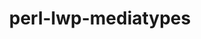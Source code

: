 ---
title: "perl-lwp-mediatypes"
layout: cache
categories: [package, develop]
meta: {"versions": ["6.04"], "compilers": ["gcc@=11.1.0", "gcc@=11.4.0"], "oss": ["ubuntu20.04", "ubuntu22.04"], "platforms": ["linux"], "targets": ["x86_64_v3"], "stacks": ["data-vis-sdk", "e4s", "hep", "root"], "num_specs": 8, "num_specs_by_stack": {"root": 8, "data-vis-sdk": 4, "hep": 4, "e4s": 4}}
spec_details: [{"hash": "5wf6gjwmgtoova3khefyacpogzmjdelt", "compiler": "gcc@=11.1.0", "versions": ["6.04"], "os": "ubuntu20.04", "platform": "linux", "target": "x86_64_v3", "variants": ["build_system=perl"], "stacks": ["root", "data-vis-sdk"], "size": "-", "tarball": "https://binaries.spack.io/develop/build_cache/linux-ubuntu20.04-x86_64_v3/gcc-11.1.0/perl-lwp-mediatypes-6.04/linux-ubuntu20.04-x86_64_v3-gcc-11.1.0-perl-lwp-mediatypes-6.04-5wf6gjwmgtoova3khefyacpogzmjdelt.spack"}, {"hash": "qq47khcy4jdrx36pvzj3kortdo7vf5t4", "compiler": "gcc@=11.1.0", "versions": ["6.04"], "os": "ubuntu20.04", "platform": "linux", "target": "x86_64_v3", "variants": ["build_system=perl"], "stacks": ["root", "data-vis-sdk"], "size": "-", "tarball": "https://binaries.spack.io/develop/build_cache/linux-ubuntu20.04-x86_64_v3/gcc-11.1.0/perl-lwp-mediatypes-6.04/linux-ubuntu20.04-x86_64_v3-gcc-11.1.0-perl-lwp-mediatypes-6.04-qq47khcy4jdrx36pvzj3kortdo7vf5t4.spack"}, {"hash": "nayy52cripsvskugapiiayj7omc2onpq", "compiler": "gcc@=11.1.0", "versions": ["6.04"], "os": "ubuntu20.04", "platform": "linux", "target": "x86_64_v3", "variants": ["build_system=perl"], "stacks": ["root", "data-vis-sdk"], "size": "-", "tarball": "https://binaries.spack.io/develop/build_cache/linux-ubuntu20.04-x86_64_v3/gcc-11.1.0/perl-lwp-mediatypes-6.04/linux-ubuntu20.04-x86_64_v3-gcc-11.1.0-perl-lwp-mediatypes-6.04-nayy52cripsvskugapiiayj7omc2onpq.spack"}, {"hash": "xsmtz3m46634t74ut3aehc5u7xopzhxl", "compiler": "gcc@=11.1.0", "versions": ["6.04"], "os": "ubuntu20.04", "platform": "linux", "target": "x86_64_v3", "variants": ["build_system=perl"], "stacks": ["root", "data-vis-sdk"], "size": "-", "tarball": "https://binaries.spack.io/develop/build_cache/linux-ubuntu20.04-x86_64_v3/gcc-11.1.0/perl-lwp-mediatypes-6.04/linux-ubuntu20.04-x86_64_v3-gcc-11.1.0-perl-lwp-mediatypes-6.04-xsmtz3m46634t74ut3aehc5u7xopzhxl.spack"}, {"hash": "l5qpjcnwvfv3s4chxaksqd3hrxrcvnr6", "compiler": "gcc@=11.4.0", "versions": ["6.04"], "os": "ubuntu22.04", "platform": "linux", "target": "x86_64_v3", "variants": ["build_system=perl"], "stacks": ["root", "hep", "e4s"], "size": "-", "tarball": "https://binaries.spack.io/develop/build_cache/linux-ubuntu22.04-x86_64_v3/gcc-11.4.0/perl-lwp-mediatypes-6.04/linux-ubuntu22.04-x86_64_v3-gcc-11.4.0-perl-lwp-mediatypes-6.04-l5qpjcnwvfv3s4chxaksqd3hrxrcvnr6.spack"}, {"hash": "p3fznbwbw7ido4dpwhabrjx3f3d345h3", "compiler": "gcc@=11.4.0", "versions": ["6.04"], "os": "ubuntu22.04", "platform": "linux", "target": "x86_64_v3", "variants": ["build_system=perl"], "stacks": ["root", "hep", "e4s"], "size": "-", "tarball": "https://binaries.spack.io/develop/build_cache/linux-ubuntu22.04-x86_64_v3/gcc-11.4.0/perl-lwp-mediatypes-6.04/linux-ubuntu22.04-x86_64_v3-gcc-11.4.0-perl-lwp-mediatypes-6.04-p3fznbwbw7ido4dpwhabrjx3f3d345h3.spack"}, {"hash": "7hkl3iri5szlpcnqw7tkvlnpxov625qm", "compiler": "gcc@=11.4.0", "versions": ["6.04"], "os": "ubuntu22.04", "platform": "linux", "target": "x86_64_v3", "variants": ["build_system=perl"], "stacks": ["root", "hep", "e4s"], "size": "-", "tarball": "https://binaries.spack.io/develop/build_cache/linux-ubuntu22.04-x86_64_v3/gcc-11.4.0/perl-lwp-mediatypes-6.04/linux-ubuntu22.04-x86_64_v3-gcc-11.4.0-perl-lwp-mediatypes-6.04-7hkl3iri5szlpcnqw7tkvlnpxov625qm.spack"}, {"hash": "36cqvgsxnj7fkaysnegdqj65xwqqcsn6", "compiler": "gcc@=11.4.0", "versions": ["6.04"], "os": "ubuntu22.04", "platform": "linux", "target": "x86_64_v3", "variants": ["build_system=perl"], "stacks": ["root", "hep", "e4s"], "size": "-", "tarball": "https://binaries.spack.io/develop/build_cache/linux-ubuntu22.04-x86_64_v3/gcc-11.4.0/perl-lwp-mediatypes-6.04/linux-ubuntu22.04-x86_64_v3-gcc-11.4.0-perl-lwp-mediatypes-6.04-36cqvgsxnj7fkaysnegdqj65xwqqcsn6.spack"}]
---